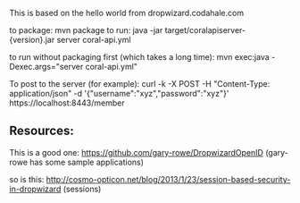 This is based on the hello world from dropwizard.codahale.com

to package: mvn package
to run: java -jar target/coralapiserver-{version}.jar server coral-api.yml

to run without packaging first (which takes a long time): mvn exec:java -Dexec.args="server coral-api.yml"


To post to the server (for example):
curl -k -X POST -H "Content-Type: application/json" -d '{"username":"xyz","password":"xyz"}' https://localhost:8443/member


Resources:
---
This is a good one:
https://github.com/gary-rowe/DropwizardOpenID (gary-rowe has some sample applications)

so is this:
http://cosmo-opticon.net/blog/2013/1/23/session-based-security-in-dropwizard (sessions)

